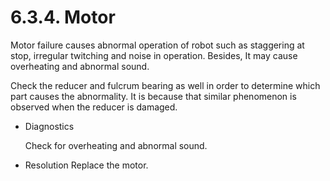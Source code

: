 ﻿# 6.3.4. Motor

Motor failure causes abnormal operation of robot such as staggering at stop, irregular twitching and noise in operation. Besides, It may cause overheating and abnormal sound. 

Check the reducer and fulcrum bearing as well in order to determine which part causes the abnormality. It is because that similar phenomenon is observed when the reducer is damaged.

*	Diagnostics

    Check for overheating and abnormal sound.

*	Resolution
    Replace the motor.

